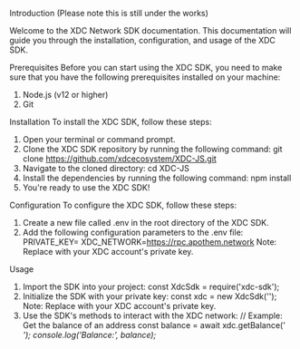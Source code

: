 Introduction (Please note this is still under the works)


Welcome to the  XDC Network SDK documentation. This documentation will guide you through the installation, configuration, and usage of the XDC SDK.

Prerequisites
Before you can start using the XDC SDK, you need to make sure that you have the following prerequisites installed on your machine:

1. Node.js (v12 or higher)
2. Git

Installation
To install the XDC SDK, follow these steps:

1. Open your terminal or command prompt.
2. Clone the XDC SDK repository by running the following command:
git clone https://github.com/xdcecosystem/XDC-JS.git
3. Navigate to the cloned directory:
cd XDC-JS
4. Install the dependencies by running the following command:
npm install
5. You're ready to use the XDC SDK!

Configuration
To configure the XDC SDK, follow these steps:
1. Create a new file called .env in the root directory of the XDC SDK.
2. Add the following configuration parameters to the .env file:
PRIVATE_KEY=<your-private-key>
XDC_NETWORK=https://rpc.apothem.network
Note: Replace <your-private-key> with your XDC account's private key.

Usage
1. Import the SDK into your project:
const XdcSdk = require('xdc-sdk');
2. Initialize the SDK with your private key:
const xdc = new XdcSdk('<your-private-key>');
Note: Replace <your-private-key> with your XDC account's private key.
 3. Use the SDK's methods to interact with the XDC network:
 // Example: Get the balance of an address
const balance = await xdc.getBalance('<address>');
console.log('Balance:', balance);











